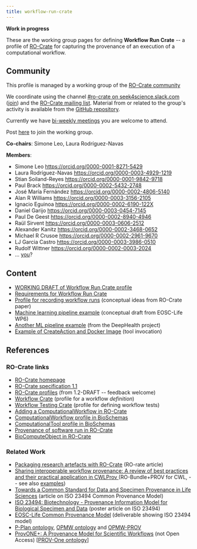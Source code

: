 ```yaml
---
title: workflow-run-crate
---
```


**Work in progress**

These are the working group pages for defining **Workflow Run Crate** -- a profile of [RO-Crate](https://w3id.org/ro/crate) for capturing the provenance of an execution of a computational workflow.


## Community

This profile is managed by a working group of the [RO-Crate community](https://www.researchobject.org/ro-crate/community.html)

We coordinate using the channel [#ro-crate on seek4science.slack.com](https://seek4science.slack.com/archives/C01LQQAAAS1) ([join](https://join.slack.com/t/seek4science/shared_invite/zt-csqh94qb-kf~kFbZxuHl1Hpxhbc8avw)) and the [RO-Crate mailing list](https://lists.elixir-europe.org/mailman/listinfo/ro-crate_elixir-europe.org). Material from or related to the group's activity is available from the [GitHub repository](https://github.com/ResearchObject/workflow-run-crate).

Currently we have [bi-weekly meetings](https://docs.google.com/document/d/1shvkoowuCVUy8E2ujnVPclaoQO4jGKmZpafjOR0OfBw/edit) you are welcome to attend.

Post [here](https://github.com/ResearchObject/workflow-run-crate/issues/1) to join the working group.

**Co-chairs**: Simone Leo, Laura Rodríguez-Navas

**Members**:
- Simone Leo <https://orcid.org/0000-0001-8271-5429>
- Laura Rodríguez-Navas <https://orcid.org/0000-0003-4929-1219>
- Stian Soiland-Reyes <https://orcid.org/0000-0001-9842-9718>
- Paul Brack <https://orcid.org/0000-0002-5432-2748>
- José María Fernández <https://orcid.org/0000-0002-4806-5140>
- Alan R Williams <https://orcid.org/0000-0003-3156-2105>
- Ignacio Eguinoa <https://orcid.org/0000-0002-6190-122X>
- Daniel Garijo <https://orcid.org/0000-0003-0454-7145>
- Paul De Geest <https://orcid.org/0000-0002-8940-4946>
- Raül Sirvent <https://orcid.org/0000-0003-0606-2512>
- Alexander Kanitz <https://orcid.org/0000-0002-3468-0652>
- Michael R Crusoe <https://orcid.org/0000-0002-2961-9670>
- LJ Garcia Castro <https://orcid.org/0000-0003-3986-0510>
- Rudolf Wittner <https://orcid.org/0000-0002-0003-2024>
- ... [you](https://github.com/ResearchObject/workflow-run-crate/issues/1)?


## Content

- [WORKING DRAFT of Workflow Run Crate profile](https://docs.google.com/document/d/14IaXEMdi0Ue8zRSZcPP1_H6seusefavYdettgX2X1YY/edit)
- [Requirements for Workflow Run Crate](requirements)
- [Profile for recording workflow runs](https://www.researchobject.org/2021-packaging-research-artefacts-with-ro-crate/manuscript.html#profile-for-recording-workflow-runs) (conceptual ideas from RO-Crate paper)
- [Machine learning pipeline example](examples/draft/ml-pipeline/) (conceptual draft from EOSC-Life WP6)
- [Another ML pipeline example](https://github.com/crs4/deephealth-pipelines/tree/be7e941ffb74132a03f05f4139eb270eeff38633/scripts/prov_crate/tests/expected_output) (from the DeepHealth project)
- [Example of CreateAction and Docker Image](https://www.researchobject.org/2021-packaging-research-artefacts-with-ro-crate/ro-crate-preview.html#https%3A//github.com/stain/ro-crate-paper/actions/runs/1671704144) (tool invocation)

## References

### RO-Crate links

- [RO-Crate homepage](https://w3id.org/ro/crate)
- [RO-Crate specification 1.1](https://www.researchobject.org/ro-crate/1.1/)
- [RO-Crate profiles](https://www.researchobject.org/ro-crate/1.2-DRAFT/profiles) (from 1.2-DRAFT -- feedback welcome)
- [Workflow Crate](https://w3id.org/workflowhub/workflow-ro-crate/)  (profile for a workflow _definition_)
- [Workflow Testing Crate](https://lifemonitor.eu/workflow_testing_ro_crate) (profile for defining workflow tests)
- [Adding a ComputationalWorkflow in RO-Crate](https://www.researchobject.org/ro-crate/1.1/workflows.html)
- [ComputationalWorkflow profile in BioSchemas](https://bioschemas.org/profiles/ComputationalWorkflow/)
- [ComputationalTool profile in BioSchemas](https://bioschemas.org/profiles/ComputationalTool/1.0-RELEASE)
- [Provenance of software run in RO-Crate](https://www.researchobject.org/ro-crate/1.1/provenance.html)
- [BioComputeObject in RO-Crate](https://biocompute-objects.github.io/bco-ro-crate/tutorial/starting.html#skeleton-ro-crate)

### Related Work

- [Packaging research artefacts with RO-Crate](https://www.researchobject.org/2021-packaging-research-artefacts-with-ro-crate/manuscript.html) (RO-rate article)
- [Sharing interoperable workflow provenance: A review of best practices and their practical application in CWLProv ](https://doi.org/10.1093/gigascience/giz095) (RO-Bundle+PROV for CWL, -- see also [examples](https://w3id.org/cwl/prov/0.6.0))
- [Towards a Common Standard for Data and Specimen Provenance in Life Sciences](https://doi.org/10.5281/zenodo.5093125) (article on ISO 23494 Common Provenance Model)
- [ISO 23494: Biotechnology - Provenance Information Model for Biological Specimen and Data](https://doi.org/10.1007/978-3-030-80960-7_16) (poster article on ISO 23494)
- [EOSC-Life Common Provenance Model](https://doi.org/10.5281/zenodo.4705074) (deliverable showing ISO 23494 model)
- [P-Plan ontology](https://www.opmw.org/model/p-plan/), [OPMW ontology](https://www.opmw.org/model/OPMW/) and [OPMW-PROV](https://www.opmw.org/interoperability.html)
- [ProvONE+: A Provenance Model for Scientific Workflows](https://doi.org/10.1007/978-3-030-62008-0_30) (not Open Access) [[PROV-One ontology](https://purl.dataone.org/provone-v1-dev)]
